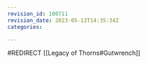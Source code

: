 ```yaml
---
revision_id: 100711
revision_date: 2023-05-13T14:35:34Z
categories:

---
```


#REDIRECT [[Legacy of Thorns#Gutwrench]]